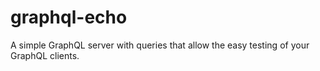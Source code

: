 # graphql-echo
A simple GraphQL server with queries that allow the easy testing of your GraphQL clients.
